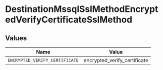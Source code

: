 # DestinationMssqlSslMethodEncryptedVerifyCertificateSslMethod


## Values

| Name                           | Value                          |
| ------------------------------ | ------------------------------ |
| `ENCRYPTED_VERIFY_CERTIFICATE` | encrypted_verify_certificate   |